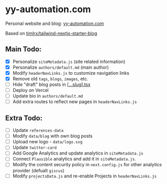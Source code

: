 # yy-automation.com

Personal website and blog: [yy-automation.com](https://yy-automation.com)

Based on [timlrx/tailwind-nextjs-starter-blog](https://github.com/timlrx/tailwind-nextjs-starter-blog/tree/master)

## Main Todo: 
- [x] Personalize `siteMetadata.js` (site related information)
- [x] Personalize `authors/default.md` (main author)
- [x] Modify `headerNavLinks.js` to customize navigation links
- [x] Remove old `tags`, `blogs`, `images`, etc.
- [ ] Hide "draft" blog posts in [[...slug].tsx](./pages/blog/%5B...slug%5D.tsx)
- [ ] Deploy on Vercel
- [ ] Update bio in `authors/default.md`
- [ ] Add extra routes to reflect new pages in `headerNavLinks.js`

## Extra Todo:
- [ ] Update `references-data`
- [ ] Modify `data/blog` with own blog posts
- [ ] Upload new logo - `data/logo.svg`
- [ ] Update `twitter-card`
- [ ] Add Google Analytics and update analytics in `siteMetadata.js`
- [ ] Connect `Plausible` analytics and add it in `siteMetadata.js`.
- [ ] Modify the content security policy in `next.config.js` for other analytics provider (defualt `giscus`)
- [ ] Modify `projectsData.js` and re-enable Projects in `headerNavLinks.js`
